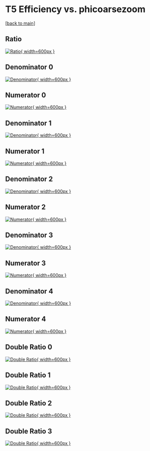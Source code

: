 # T5 Efficiency vs. phicoarsezoom

[[back to main](./)]



## Ratio

[![Ratio](../mtv/var/T5_vtr_11_0_eff_phicoarsezoom.png){ width=600px }](../mtv/var/T5_vtr_11_0_eff_phicoarsezoom.pdf)

## Denominator 0

[![Denominator](../mtv/den/T5_vtr_11_0_eff_phicoarsezoom_den0.png){ width=600px }](../mtv/den/T5_vtr_11_0_eff_phicoarsezoom_den0.pdf)

## Numerator 0

[![Numerator](../mtv/num/T5_vtr_11_0_eff_phicoarsezoom_num0.png){ width=600px }](../mtv/num/T5_vtr_11_0_eff_phicoarsezoom_num0.pdf)

## Denominator 1

[![Denominator](../mtv/den/T5_vtr_11_0_eff_phicoarsezoom_den1.png){ width=600px }](../mtv/den/T5_vtr_11_0_eff_phicoarsezoom_den1.pdf)

## Numerator 1

[![Numerator](../mtv/num/T5_vtr_11_0_eff_phicoarsezoom_num1.png){ width=600px }](../mtv/num/T5_vtr_11_0_eff_phicoarsezoom_num1.pdf)

## Denominator 2

[![Denominator](../mtv/den/T5_vtr_11_0_eff_phicoarsezoom_den2.png){ width=600px }](../mtv/den/T5_vtr_11_0_eff_phicoarsezoom_den2.pdf)

## Numerator 2

[![Numerator](../mtv/num/T5_vtr_11_0_eff_phicoarsezoom_num2.png){ width=600px }](../mtv/num/T5_vtr_11_0_eff_phicoarsezoom_num2.pdf)

## Denominator 3

[![Denominator](../mtv/den/T5_vtr_11_0_eff_phicoarsezoom_den3.png){ width=600px }](../mtv/den/T5_vtr_11_0_eff_phicoarsezoom_den3.pdf)

## Numerator 3

[![Numerator](../mtv/num/T5_vtr_11_0_eff_phicoarsezoom_num3.png){ width=600px }](../mtv/num/T5_vtr_11_0_eff_phicoarsezoom_num3.pdf)

## Denominator 4

[![Denominator](../mtv/den/T5_vtr_11_0_eff_phicoarsezoom_den4.png){ width=600px }](../mtv/den/T5_vtr_11_0_eff_phicoarsezoom_den4.pdf)

## Numerator 4

[![Numerator](../mtv/num/T5_vtr_11_0_eff_phicoarsezoom_num4.png){ width=600px }](../mtv/num/T5_vtr_11_0_eff_phicoarsezoom_num4.pdf)

## Double Ratio 0

[![Double Ratio](../mtv/ratio/T5_vtr_11_0_eff_phicoarsezoom_ratio0.png){ width=600px }](../mtv/ratio/T5_vtr_11_0_eff_phicoarsezoom_ratio0.pdf)

## Double Ratio 1

[![Double Ratio](../mtv/ratio/T5_vtr_11_0_eff_phicoarsezoom_ratio1.png){ width=600px }](../mtv/ratio/T5_vtr_11_0_eff_phicoarsezoom_ratio1.pdf)

## Double Ratio 2

[![Double Ratio](../mtv/ratio/T5_vtr_11_0_eff_phicoarsezoom_ratio2.png){ width=600px }](../mtv/ratio/T5_vtr_11_0_eff_phicoarsezoom_ratio2.pdf)

## Double Ratio 3

[![Double Ratio](../mtv/ratio/T5_vtr_11_0_eff_phicoarsezoom_ratio3.png){ width=600px }](../mtv/ratio/T5_vtr_11_0_eff_phicoarsezoom_ratio3.pdf)

